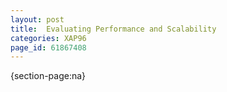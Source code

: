 ```yaml
---
layout: post
title:  Evaluating Performance and Scalability
categories: XAP96
page_id: 61867408
---
```


{section-page:na}
